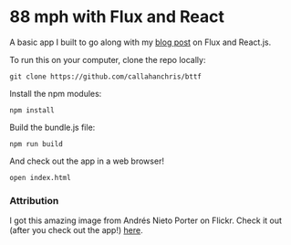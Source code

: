 # 88 mph with Flux and React

A basic app I built to go along with my [blog post](http://callahanchris.github.io/blog/2014/11/17/88-mph-with-flux-and-react/) on Flux and React.js.

To run this on your computer, clone the repo locally:

```
git clone https://github.com/callahanchris/bttf
```

Install the npm modules:

```
npm install
```

Build the bundle.js file:

```
npm run build
```

And check out the app in a web browser!

```
open index.html
```

### Attribution

I got this amazing image from Andrés Nieto Porter on Flickr. Check it out (after you check out the app!) [here](https://www.flickr.com/photos/anieto2k/6983298944).
